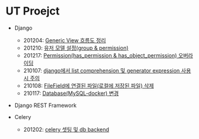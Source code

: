 # UT Proejct



-   Django
    -   201204: [Generic View 흐름도 정리](docs/201204.md)
    -   201210: [유저 모델 설정(group & permission)](docs/201210.md)
    -   201217: [Permission(has_permission & has_object_permission) 오버라이딩](docs/201217.md)
    -   210107: [django에서 list comprehension 및 generator expression 사용 시 주의](docs/210107.md)
    -   210108: [FileField에 연결된 파일(로컬에 저장된 파일) 삭제](docs/210108.md)
    -   210117: [Database(MySQL-docker) 변경](docs/210117.md)
-   Django REST Framework

-   Celery
    -   201202: [celery 셋팅 및 db backend](docs/celery_doc.md)

